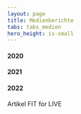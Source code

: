 ```yaml
---
layout: page
title: Medienberichte
tabs: tabs_medien
hero_height: is-small
---
```

#### 2020

#### 2021

#### 2022

Artikel FIT for LIVE

